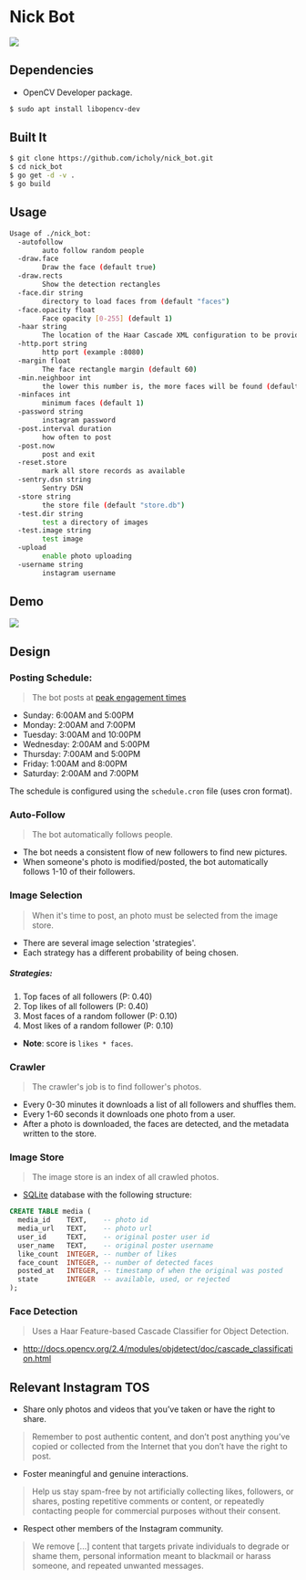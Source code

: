 # Nick Bot

![](https://camo.githubusercontent.com/618e7a8fdb4d8b6b9bff3b9d2d70852bf40d6055/687474703a2f2f692e696d6775722e636f6d2f42646a6366734a2e676966)

## Dependencies

* OpenCV Developer package.

``` sh
$ sudo apt install libopencv-dev
```

## Built It

``` sh
$ git clone https://github.com/icholy/nick_bot.git
$ cd nick_bot
$ go get -d -v .
$ go build
```


## Usage

``` sh
Usage of ./nick_bot:
  -autofollow
    	auto follow random people
  -draw.face
    	Draw the face (default true)
  -draw.rects
    	Show the detection rectangles
  -face.dir string
    	directory to load faces from (default "faces")
  -face.opacity float
    	Face opacity [0-255] (default 1)
  -haar string
    	The location of the Haar Cascade XML configuration to be provided to OpenCV. (default "haarcascade_frontalface_alt.xml")
  -http.port string
    	http port (example :8080)
  -margin float
    	The face rectangle margin (default 60)
  -min.neighboor int
    	the lower this number is, the more faces will be found (default 9)
  -minfaces int
    	minimum faces (default 1)
  -password string
    	instagram password
  -post.interval duration
    	how often to post
  -post.now
    	post and exit
  -reset.store
    	mark all store records as available
  -sentry.dsn string
    	Sentry DSN
  -store string
    	the store file (default "store.db")
  -test.dir string
    	test a directory of images
  -test.image string
    	test image
  -upload
    	enable photo uploading
  -username string
    	instagram username
```

## Demo

![](https://raw.githubusercontent.com/icholy/nick_bot/master/demo.gif)

## Design

### Posting Schedule:

> The bot posts at [peak engagement times](http://www.huffingtonpost.com/2015/02/25/get-instagram-likes_n_6751614.html)

* Sunday: 6:00AM and 5:00PM
* Monday: 2:00AM and 7:00PM
* Tuesday: 3:00AM and 10:00PM
* Wednesday: 2:00AM and 5:00PM
* Thursday: 7:00AM and 5:00PM
* Friday: 1:00AM and 8:00PM
* Saturday: 2:00AM and 7:00PM

The schedule is configured using the `schedule.cron` file (uses cron format).

### Auto-Follow

> The bot automatically follows people.

* The bot needs a consistent flow of new followers to find new pictures.
* When someone's photo is modified/posted, the bot automatically follows 1-10 of their followers.

### Image Selection

> When it's time to post, an photo must be selected from the image store.

* There are several image selection 'strategies'.
* Each strategy has a different probability of being chosen.

##### Strategies:

1. Top faces of all followers (P: 0.40)
2. Top likes of all followers (P: 0.40)
3. Most faces of a random follower (P: 0.10)
4. Most likes of a random follower (P: 0.10)

* **Note**: score is `likes * faces`.

### Crawler

> The crawler's job is to find follower's photos.

* Every 0-30 minutes it downloads a list of all followers and shuffles them.
* Every 1-60 seconds it downloads one photo from a user.
* After a photo is downloaded, the faces are detected, and the metadata written to the store.

### Image Store

> The image store is an index of all crawled photos.

* [SQLite](https://www.sqlite.org/) database with the following structure:

``` sql
CREATE TABLE media (
  media_id    TEXT,    -- photo id
  media_url   TEXT,    -- photo url
  user_id     TEXT,    -- original poster user id
  user_name   TEXT,    -- original poster username
  like_count  INTEGER, -- number of likes
  face_count  INTEGER, -- number of detected faces
  posted_at   INTEGER, -- timestamp of when the original was posted
  state       INTEGER  -- available, used, or rejected
);
```

### Face Detection

> Uses a Haar Feature-based Cascade Classifier for Object Detection.

* http://docs.opencv.org/2.4/modules/objdetect/doc/cascade_classification.html

## Relevant Instagram TOS

* Share only photos and videos that you’ve taken or have the right to share.

> Remember to post authentic content, and don’t post anything you’ve copied or collected from the Internet that you don’t have the right to post.

* Foster meaningful and genuine interactions.

> Help us stay spam-free by not artificially collecting likes, followers, or shares, posting repetitive comments or content, or repeatedly contacting people for commercial purposes without their consent.

* Respect other members of the Instagram community.

> We remove [...] content that targets private individuals to degrade or shame them, personal information meant to blackmail or harass someone, and repeated unwanted messages.
